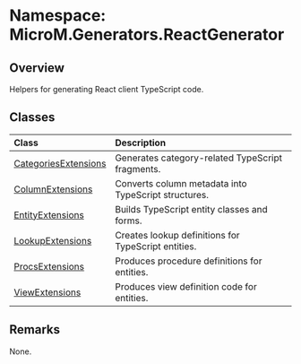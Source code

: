 # Namespace: MicroM.Generators.ReactGenerator
## Overview
Helpers for generating React client TypeScript code.

## Classes
| Class | Description |
|:------------|:-------------|
| [CategoriesExtensions](CategoriesExtensions/index.md) | Generates category-related TypeScript fragments. |
| [ColumnExtensions](ColumnExtensions/index.md) | Converts column metadata into TypeScript structures. |
| [EntityExtensions](EntityExtensions/index.md) | Builds TypeScript entity classes and forms. |
| [LookupExtensions](LookupExtensions/index.md) | Creates lookup definitions for TypeScript entities. |
| [ProcsExtensions](ProcsExtensions/index.md) | Produces procedure definitions for entities. |
| [ViewExtensions](ViewExtensions/index.md) | Produces view definition code for entities. |

## Remarks
None.

